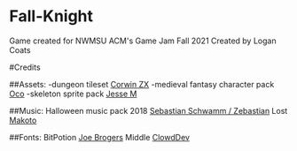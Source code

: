 # Fall-Knight
 Game created for NWMSU ACM's Game Jam Fall 2021
Created by Logan Coats


#Credits

##Assets:
-dungeon tileset
	[Corwin ZX](corwin-zx.itch.io)
-medieval fantasy character pack
	[Oco](oco.itch.io)
-skeleton sprite pack
	[Jesse M](jesse-m.itch.io)
 
##Music:
Halloween music pack 2018
	[Sebastian Schwamm / Zebastian](https://zebby.itch.io/)
Lost
	[Makoto](makotohiramatsu.itch.io)

##Fonts: 
BitPotion
	[Joe Brogers](joebrogers.itch.io)
Middle
	[ClowdDev](clowddev.itch.io)

